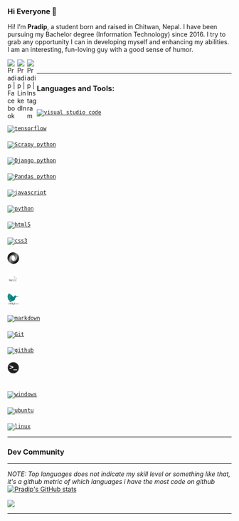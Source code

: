 
### Hi Everyone 👋

Hi! I’m **Pradip**, a student born and raised in Chitwan, Nepal. I have been pursuing my Bachelor degree (Information Technology) since 2016. I try to grab any opportunity I can in developing myself and enhancing my abilities. I am an interesting, fun-loving guy with a good sense of humor.
<!--

## I'm a Student, Undergraduate, Developer, and Physics Teacher!

- 🔭 I’m currently working on a my final year project!
- 🌱 I’m currently learning Fullstack and Machine Learning
- 👯 I’m looking to collaborate with other content creators
- 🥅 2020 Goals: Contribute more to Open Source projects
- ⚡ Fun fact: I love to play chess and listen music.

### Connect with me:
-->
[<img align="left" alt="Pradip | Facebook" width="22px" src="https://cdn.jsdelivr.net/npm/simple-icons@3.4.0/icons/facebook.svg" />][facebook]
[<img align="left" alt="Pradip | LinkedIn" width="22px" src="https://cdn.jsdelivr.net/npm/simple-icons@v3/icons/linkedin.svg" />][linkedin]
[<img align="left" alt="Pradip | Instagram" width="22px" src="https://cdn.jsdelivr.net/npm/simple-icons@v3/icons/instagram.svg" />][instagram]

<br />

---

### Languages and Tools:

[<code>
<img alt="visual studio code" width="26px" src="https://img.icons8.com/fluent/240/000000/visual-studio-code-2019.png" />
</code>](https://code.visualstudio.com/)
[<code>
<img alt="tensorflow" width="26px" src="https://upload.wikimedia.org/wikipedia/commons/thumb/1/11/TensorFlowLogo.svg/800px-TensorFlowLogo.svg.png" />
</code>](https://www.tensorflow.org/federated)
[<code>
<img alt="Scrapy python" width="26px" src="https://miro.medium.com/max/700/1*YJNS0JVl7RsVDTmORGZ6xA.png" />
</code>](https://scrapy.org/)
[<code>
<img alt="Django python" width="26px" src="https://static.djangoproject.com/img/logos/django-logo-positive.png" />
</code>](https://www.djangoproject.com/)
[<code>
<img alt="Pandas python" width="26px" src="https://upload.wikimedia.org/wikipedia/commons/e/ed/Pandas_logo.svg" />
</code>](https://pandas.pydata.org/)
[<code>
<img alt="javascript" width="26px" src="https://img.icons8.com/color/240/000000/javascript.png" />
</code>](https://developer.mozilla.org/en-US/docs/Web/JavaScript)
[<code>
<img alt="python" width="26px" src="https://img.icons8.com/color/240/000000/python.png">
</code>](https://www.python.org/)
[<code>
<img alt="html5" width="26px" src="https://img.icons8.com/color/240/000000/html-5.png">
</code>](https://developer.mozilla.org/en-US/docs/Web/HTML)
[<code>
<img alt="css3" width="26px" src="https://img.icons8.com/color/240/000000/css3.png">
</code>](https://developer.mozilla.org/en-US/docs/Web/CSS)
[<code>
<img alt="json" width="26px" src="https://raw.githubusercontent.com/github/explore/80688e429a7d4ef2fca1e82350fe8e3517d3494d/topics/json/json.png">
</code>](https://www.json.org/json-en.html)
[<code>
<img alt="MySQL" width="26px" src="https://raw.githubusercontent.com/github/explore/80688e429a7d4ef2fca1e82350fe8e3517d3494d/topics/mysql/mysql.png">
</code>](https://dev.mysql.com/)
[<code>
<img alt="latex" width="26px" src="https://raw.githubusercontent.com/github/explore/80688e429a7d4ef2fca1e82350fe8e3517d3494d/topics/latex/latex.png">
</code>](https://www.latex-project.org/)
[<code>
<img alt="markdown" width="26px" src="https://img.icons8.com/ios-filled/100/000000/markdown.png">
</code>](https://www.markdownguide.org/)
[<code>
<img alt="Git" width="26px" src="https://img.icons8.com/color/240/000000/git.png">
</code>](https://git-scm.com/)
[<code>
<img alt="github" width="26px" src="https://img.icons8.com/ios-glyphs/240/000000/github.png">
</code>](https://github.com/)
[<code>
<img alt="terminal" width="26px" src="https://raw.githubusercontent.com/github/explore/80688e429a7d4ef2fca1e82350fe8e3517d3494d/topics/terminal/terminal.png">
</code>](https://docs.microsoft.com/en-us/windows/terminal/)
<br />
[<code>
<img alt="windows" width="26px" src="https://img.icons8.com/color/240/000000/windows-10.png">
</code>](https://www.microsoft.com/en-us/windows)
[<code>
<img alt="ubuntu" width="26px" src="https://img.icons8.com/color/96/000000/ubuntu--v1.png">
</code>](https://ubuntu.com/)
[<code>
<img alt="linux" width="26px" src="https://img.icons8.com/color/96/000000/linux.png">
</code>](https://www.kernel.org/)

---



### Dev Community

<!-- DEVTO:START -->
<!-- DEVTO:END -->

---

_NOTE: Top languages does not indicate my skill level or something like that, it's a github metric of which languages i have the most code on github_
[![Pradip's GitHub stats](https://github-readme-stats.vercel.app/api?username=pradip-p)](https://github.com/pradip-p/github-readme-stats)


<a href="https://github.com/Pradip-p">
  <img align="center" src="https://github-readme-stats.anuraghazra1.vercel.app/api/top-langs/?username=Pradip-p&layout=compact&theme=radical" />
</a>

---



[facebook]: https://www.facebook.com/pradip.thapa.5473894/
[instagram]: https://www.instagram.com/pradip_chhettri/
[linkedin]: https://www.linkedin.com/in/pradip-thapa-36119719a/

